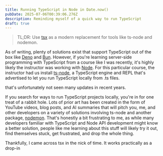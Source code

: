 ```yaml
---
title: Running TypeScript in Node in Date.now()
pubDate: 2025-07-06T00:39:06.276Z
description: Reminding myself of a quick way to run TypeScript
draft: true
---
```


> TL;DR: Use [tsx](https://tsx.is/) as a modern replacement for tools like ts-node and nodemon.

As of writing, plenty of solutions exist that support TypeScript out of the box like [Deno](https://deno.com/) and [Bun](https://bun.sh/). However, if you're learning server-side programming with TypeScript from a course like I was recently, it's highly likely the instructor was working with [Node](https://nodejs.org/en). For this particular course, the instructor had us install [ts-node](https://www.npmjs.com/package/ts-node), a TypeScript engine and REPL that's advertised to let you run TypeScript locally from .ts files.

 that's unfortunately not seen many updates in recent years.

If you search for ways to run TypeScript projects locally, you're in for one treat of a rabbit hole. Lots of prior art has been created in the form of YouTube videos, blog posts, and AI summaries that will pitch you, me, and other developers on a variety of solutions involving ts-node and another package, [nodemon](https://nodemon.io/). That's honestly a bit frustrating to me, as while many developers familiar with TypeScript and Node API development might know a better solution, people like me learning about this stuff will likely try it out, find themselves stuck, get frustrated, and drop the whole thing.

Thankfully, I came across tsx in the nick of time. It works practically as a drop-in
